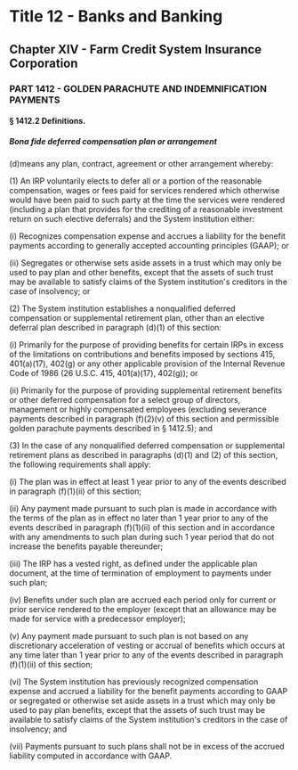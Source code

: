 
# Title 12 - Banks and Banking
## Chapter XIV - Farm Credit System Insurance Corporation
### PART 1412 - GOLDEN PARACHUTE AND INDEMNIFICATION PAYMENTS
#### § 1412.2 Definitions.
##### Bona fide deferred compensation plan or arrangement

(d)means any plan, contract, agreement or other arrangement whereby:

(1) An IRP voluntarily elects to defer all or a portion of the reasonable compensation, wages or fees paid for services rendered which otherwise would have been paid to such party at the time the services were rendered (including a plan that provides for the crediting of a reasonable investment return on such elective deferrals) and the System institution either:

(i) Recognizes compensation expense and accrues a liability for the benefit payments according to generally accepted accounting principles (GAAP); or

(ii) Segregates or otherwise sets aside assets in a trust which may only be used to pay plan and other benefits, except that the assets of such trust may be available to satisfy claims of the System institution's creditors in the case of insolvency; or

(2) The System institution establishes a nonqualified deferred compensation or supplemental retirement plan, other than an elective deferral plan described in paragraph (d)(1) of this section:

(i) Primarily for the purpose of providing benefits for certain IRPs in excess of the limitations on contributions and benefits imposed by sections 415, 401(a)(17), 402(g) or any other applicable provision of the Internal Revenue Code of 1986 (26 U.S.C. 415, 401(a)(17), 402(g)); or

(ii) Primarily for the purpose of providing supplemental retirement benefits or other deferred compensation for a select group of directors, management or highly compensated employees (excluding severance payments described in paragraph (f)(2)(v) of this section and permissible golden parachute payments described in § 1412.5); and

(3) In the case of any nonqualified deferred compensation or supplemental retirement plans as described in paragraphs (d)(1) and (2) of this section, the following requirements shall apply:

(i) The plan was in effect at least 1 year prior to any of the events described in paragraph (f)(1)(ii) of this section;

(ii) Any payment made pursuant to such plan is made in accordance with the terms of the plan as in effect no later than 1 year prior to any of the events described in paragraph (f)(1)(ii) of this section and in accordance with any amendments to such plan during such 1 year period that do not increase the benefits payable thereunder;

(iii) The IRP has a vested right, as defined under the applicable plan document, at the time of termination of employment to payments under such plan;

(iv) Benefits under such plan are accrued each period only for current or prior service rendered to the employer (except that an allowance may be made for service with a predecessor employer);

(v) Any payment made pursuant to such plan is not based on any discretionary acceleration of vesting or accrual of benefits which occurs at any time later than 1 year prior to any of the events described in paragraph (f)(1)(ii) of this section;

(vi) The System institution has previously recognized compensation expense and accrued a liability for the benefit payments according to GAAP or segregated or otherwise set aside assets in a trust which may only be used to pay plan benefits, except that the assets of such trust may be available to satisfy claims of the System institution's creditors in the case of insolvency; and

(vii) Payments pursuant to such plans shall not be in excess of the accrued liability computed in accordance with GAAP.
